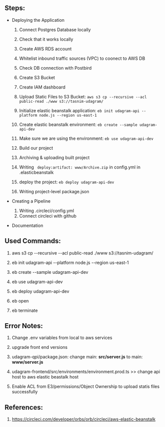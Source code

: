 ## Steps:


* Deploying the Application

    1. Connect Postgres Database locally

    2. Check that it works locally

    3. Create AWS RDS account

    4. Whitelist inbound traffic sources (VPC) to coonect to AWS DB

    5. Check DB connection with Postbird

    6. Create S3 Bucket

    7. Create IAM dashboard

    8. Upload Static Files to S3 Bucket: ``` aws s3 cp --recursive --acl public-read ./www s3://tasnim-udagram/ ```

    9. Initialize elastic beanstalk application: ``` eb init udagram-api --platform node.js --region us-east-1 ```

    10. Create elastic beanstalk environment: ``` eb create --sample udagram-api-dev ```

    11. Make sure we are using the environment: ``` eb use udagram-api-dev ```

    12. Build our project

    13. Archiving & uploading built project

    14. Writing ``` deploy:artifact: www/Archive.zip``` in config.yml in .elasticbeanstalk

    15. deploy the project: ``` eb deploy udagram-api-dev ```

    16. Writing project-level package.json

* Creating a Pipeline
    1. Writing .circleci/config.yml
    2. Connect circleci with github

* Documentation


## Used Commands:

1. aws s3 cp --recursive --acl public-read ./www s3://tasnim-udagram/

2. eb init udagram-api --platform node.js --region us-east-1

3. eb create --sample udagram-api-dev

4. eb use udagram-api-dev

5. eb deploy udagram-api-dev

6. eb open

7. eb terminate


## Error Notes:


1. Change .env variables from local to aws services

2. upgrade front end versions

3. udagram-qpi/package.json: change main: **src/server.js** to main: **www/server.js**

4. udagram-frontend/src/environments/environment.prod.ts >> change api host to aws elastic beastalk host

5. Enable ACL from E3/permissions/Object Ownership to upload statis files successfully


## References:

1. https://circleci.com/developer/orbs/orb/circleci/aws-elastic-beanstalk


